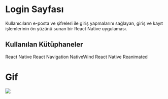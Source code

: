 # Login Sayfası

Kullanıcıların e-posta ve şifreleri ile giriş yapmalarını sağlayan, giriş ve kayıt işlemlerinin ön yüzünü sunan bir React Native uygulaması.


## Kullanılan Kütüphaneler

React Native
React Navigation
NativeWind
React Native Reanimated


# Gif

![](./assets/images/login.gif)